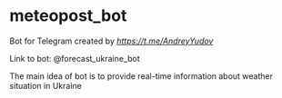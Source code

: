 # meteopost_bot
Bot for Telegram created by *https://t.me/AndreyYudov*

Link to bot: @forecast_ukraine_bot

The main idea of bot is to provide real-time information about weather situation in Ukraine
